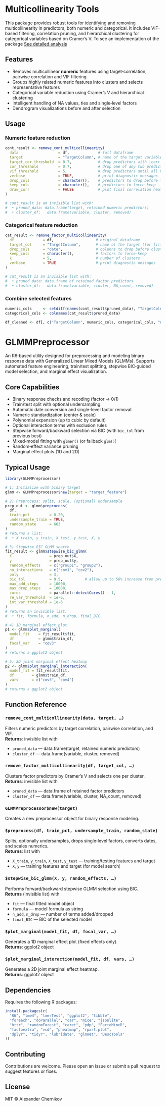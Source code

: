 Multicollinearity Tools
=======================

This package provides robust tools for identifying and removing multicollinearity in predictors, both numeric and categorical. It includes VIF-based filtering, correlation pruning, and hierarchical clustering for categorical variables based on Cramer’s V. To see an implementation of the package [See detailed analysis](ExampleProject.md)

Features
--------

- Removes multicollinear **numeric** features using target‐correlation, pairwise correlation and VIF filtering  
- Groups highly related numeric features into clusters and selects representative features  
- Categorical variable reduction using Cramer’s V and hierarchical clustering  
- Intelligent handling of NA values, ties and single‐level factors  
- Dendrogram visualizations before and after selection  

Usage
-----

### Numeric feature reduction

```r
cont_result <- remove_cont_multicollinearity(
  data                  = df,             # full dataframe
  target                = "TargetColumn", # name of the target variable (0/1 or binary factor)
  target_cor_threshold  = 0.7,            # drop predictors with |corr| > 0.7 vs target
  cor_threshold         = 0.7,            # drop one of any two predictors with |corr| > 0.7
  vif_threshold         = 5,              # drop predictors until all VIFs < 5
  verbose               = TRUE,           # print diagnostic messages
  drop_cols             = character(),    # predictors to drop before filtering
  keep_cols             = character(),    # predictors to force-keep
  draw_corr             = FALSE           # plot final correlation heatmap
)

# cont_result is an invisible list with:
#  • pruned_data: data.frame(target, retained numeric predictors)
#  • cluster_df:   data.frame(variable, cluster, removed)
```

### Categorical feature reduction

```r
cat_result <- remove_factor_multicollinearity(
  df             = df,                   # original dataframe
  target_col     = "TargetColumn",       # name of the target (for filtering non-factors)
  drop_cols      = "date",               # columns to drop before clustering
  keep_cols      = character(),          # factors to force-keep
  k              = 5,                    # number of clusters
  verbose        = TRUE                  # print diagnostic messages
)

# cat_result is an invisible list with:
#  • pruned_data: data.frame of retained factor predictors
#  • cluster_df:   data.frame(variable, cluster, NA_count, removed)
```

### Combine selected features

```r
numeric_cols     <- setdiff(names(cont_result$pruned_data), "TargetColumn")
categorical_cols <- colnames(cat_result$pruned_data)

df_cleaned <- df[, c("TargetColumn", numeric_cols, categorical_cols, "date"), drop = FALSE]
```

GLMMPreprocessor  
================

An R6‐based utility designed for preprocessing and modeling binary response data with Generalized Linear Mixed Models (GLMMs). Supports automated feature engineering, train/test splitting, stepwise BIC‐guided model selection, and marginal effect visualization.

Core Capabilities
------------------

- Binary response checks and recoding (factor → 0/1)  
- Train/test split with optional undersampling  
- Automatic date conversion and single-level factor removal  
- Numeric standardization (center & scale)  
- Polynomial expansion (up to cubic by default)  
- Optional interaction terms with exclusion rules  
- Stepwise forward/backward selection via BIC (with `bic_tol` from previous best)  
- Mixed‐model fitting with `glmer()` (or fallback `glm()`)  
- Random‐effect variance pruning  
- Marginal effect plots (1D and 2D)  

Typical Usage
-------------

```r
library(GLMMPreprocessor)

# 1) Initialize with binary target
glmm <- GLMMPreprocessor$new(target = "target_feature")

# 2) Preprocess: split, scale, (optional) undersample
prep_out <- glmm$preprocess(
  df,
  train_pct         = 0.20,
  undersample_train = TRUE,
  random_state      = 663
)
# returns a list:
#  • X_train, y_train, X_test, y_test, X, y

# 3) Stepwise BIC GLMM search
fit_result <- glmm$stepwise_bic_glmm(
  X                 = prep_out$X,
  y                 = prep_out$y,
  random_effects    = c("group1", "group2"),
  no_interactions   = c("cov1", "cov2"),
  poly              = 3,
  bic_tol           = 0.5,          # allow up to 50% increase from previous best BIC
  max_add_steps     = 10000,
  max_drop_steps    = 10000,
  cores             = parallel::detectCores() - 1,
  re_var_threshold  = 1e-6,
  int_var_threshold = 1e-6
)
# returns an invisible list:
#  • fit, formula, n_add, n_drop, final_BIC

# 4) 1D marginal effect plot
p1 <- glmm$plot_marginal(
  model_fit    = fit_result$fit,
  df           = glmm$train_df,
  focal_var    = "cov3"
)
# returns a ggplot2 object

# 5) 2D joint marginal effect heatmap
p2 <- glmm$plot_marginal_interaction(
  model_fit = fit_result$fit,
  df        = glmm$train_df,
  vars      = c("cov3", "cov4")
)
# returns a ggplot2 object
```

Function Reference
------------------

### `remove_cont_multicollinearity(data, target, …)`

Filters numeric predictors by target correlation, pairwise correlation, and VIF.  
**Returns**: invisible list with  
- `pruned_data` — data.frame(target, retained numeric predictors)  
- `cluster_df` — data.frame(variable, cluster, removed)

### `remove_factor_multicollinearity(df, target_col, …)`

Clusters factor predictors by Cramer’s V and selects one per cluster.  
**Returns**: invisible list with  
- `pruned_data` — data.frame of retained factor predictors  
- `cluster_df` — data.frame(variable, cluster, NA_count, removed)

### `GLMMPreprocessor$new(target)`

Creates a new preprocessor object for binary response modeling.

### `$preprocess(df, train_pct, undersample_train, random_state)`

Splits, optionally undersamples, drops single‐level factors, converts dates, and scales numerics.  
**Returns**: list with  
- `X_train`, `y_train`, `X_test`, `y_test` — training/testing features and target  
- `X`, `y` — training features and target (for model search)

### `$stepwise_bic_glmm(X, y, random_effects, …)`

Performs forward/backward stepwise GLMM selection using BIC.  
**Returns** (invisible list) with  
- `fit` — final fitted model object  
- `formula` — model formula as string  
- `n_add`, `n_drop` — number of terms added/dropped  
- `final_BIC` — BIC of the selected model

### `$plot_marginal(model_fit, df, focal_var, …)`

Generates a 1D marginal effect plot (fixed effects only).  
**Returns**: ggplot2 object

### `$plot_marginal_interaction(model_fit, df, vars, …)`

Generates a 2D joint marginal effect heatmap.  
**Returns**: ggplot2 object

Dependencies
------------

Requires the following R packages:

```r
install.packages(c(
  "R6", "lme4", "lmerTest", "ggplot2", "tibble",
  "foreach", "doParallel", "car", "mice", "jsonlite",
  "httr", "randomForest", "caret", "pdp", "FactoMineR",
  "factoextra", "vcd", "pheatmap", "rpart.plot",
  "dplyr", "tidyr", "lubridate", "glmnet", "DescTools"
))
```

Contributing
------------

Contributions are welcome. Please open an issue or submit a pull request to suggest features or fixes.

License
-------

MIT © Alexander Chernikov
